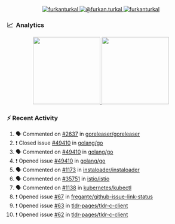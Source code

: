 <p align="center">
  <a href="https://linkedin.com/in/furkanturkal" target="blank">
    <img src="https://img.shields.io/badge/linkedin-%230077B5.svg?&style=for-the-badge&logo=linkedin&logoColor=white" alt="furkanturkal" />
  </a>
  <a href="https://medium.com/@furkan.turkal" target="blank">
    <img src="https://img.shields.io/badge/medium-%2312100E.svg?&style=for-the-badge&logo=medium&logoColor=white" alt="@furkan.turkal" />
  </a>
  <a href="https://twitter.com/furkanturkaI" target="blank">
    <img src="https://img.shields.io/badge/Twitter-1DA1F2?style=for-the-badge&logo=twitter&logoColor=white" alt="furkanturkaI" />
  </a>
</p>

### 📈 &nbsp;Analytics

<p align="center">
  <a href="https://github.com/bufgix">
    <img height="180em" src="https://github-readme-stats-eight-theta.vercel.app/api?username=Dentrax&show_icons=true&theme=algolia&include_all_commits=true&count_private=true&line_height=26"/>
    <img height="180em" src="https://github-readme-stats-eight-theta.vercel.app/api/top-langs/?username=Dentrax&layout=compact&langs_count=8&theme=algolia&line_height=26"/>
  </a>
</p>

### :zap: Recent Activity

<!--START_SECTION:activity-->
1. 🗣 Commented on [#2637](https://github.com/goreleaser/goreleaser/issues/2637) in [goreleaser/goreleaser](https://github.com/goreleaser/goreleaser)
2. ❗️ Closed issue [#49410](https://github.com/golang/go/issues/49410) in [golang/go](https://github.com/golang/go)
3. 🗣 Commented on [#49410](https://github.com/golang/go/issues/49410) in [golang/go](https://github.com/golang/go)
4. ❗️ Opened issue [#49410](https://github.com/golang/go/issues/49410) in [golang/go](https://github.com/golang/go)
5. 🗣 Commented on [#1173](https://github.com/instaloader/instaloader/issues/1173) in [instaloader/instaloader](https://github.com/instaloader/instaloader)
6. 🗣 Commented on [#35751](https://github.com/istio/istio/issues/35751) in [istio/istio](https://github.com/istio/istio)
7. 🗣 Commented on [#1138](https://github.com/kubernetes/kubectl/issues/1138) in [kubernetes/kubectl](https://github.com/kubernetes/kubectl)
8. ❗️ Opened issue [#67](https://github.com/fregante/github-issue-link-status/issues/67) in [fregante/github-issue-link-status](https://github.com/fregante/github-issue-link-status)
9. ❗️ Opened issue [#63](https://github.com/tldr-pages/tldr-c-client/issues/63) in [tldr-pages/tldr-c-client](https://github.com/tldr-pages/tldr-c-client)
10. ❗️ Opened issue [#62](https://github.com/tldr-pages/tldr-c-client/issues/62) in [tldr-pages/tldr-c-client](https://github.com/tldr-pages/tldr-c-client)
<!--END_SECTION:activity-->
